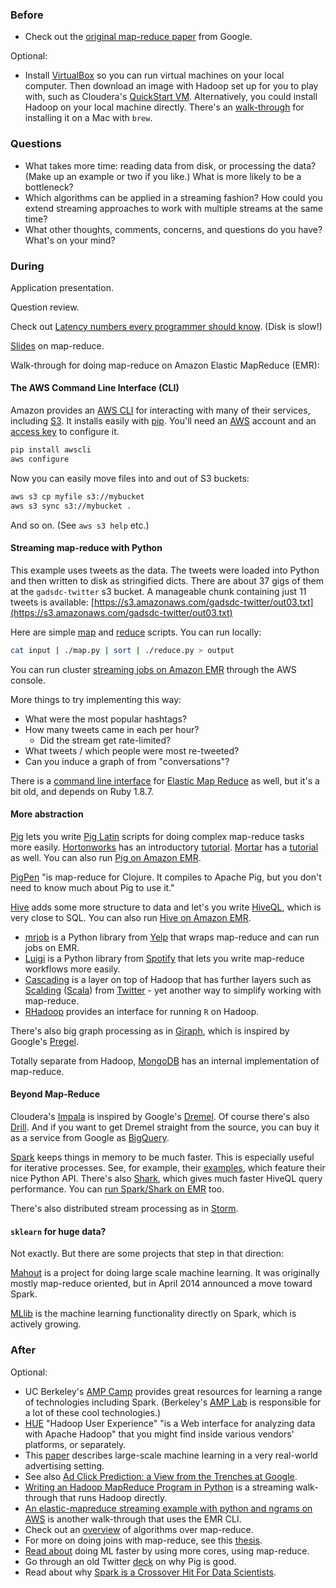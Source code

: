 ### Before

 * Check out the [original map-reduce paper](http://research.google.com/archive/mapreduce.html) from Google.

Optional:

 * Install [VirtualBox](https://www.virtualbox.org/) so you can run virtual machines on your local computer. Then download an image with Hadoop set up for you to play with, such as Cloudera's [QuickStart VM](http://www.cloudera.com/content/support/en/downloads/download-components/download-products.html?productID=F6mO278Rvo). Alternatively, you could install Hadoop on your local machine directly. There's an [walk-through](http://blog.tundramonkey.com/2013/02/24/setting-up-hadoop-on-osx-mountain-lion) for installing it on a Mac with `brew`.


### Questions

 * What takes more time: reading data from disk, or processing the data? (Make up an example or two if you like.) What is more likely to be a bottleneck?
 * Which algorithms can be applied in a streaming fashion? How could you extend streaming approaches to work with multiple streams at the same time?
 * What other thoughts, comments, concerns, and questions do you have? What's on your mind?


### During

Application presentation.

Question review.

Check out [Latency numbers every programmer should know](https://gist.github.com/hellerbarde/2843375). (Disk is slow!)

[Slides](slides.pdf) on map-reduce.

Walk-through for doing map-reduce on Amazon Elastic MapReduce (EMR):

#### The AWS Command Line Interface (CLI)

Amazon provides an [AWS CLI](https://aws.amazon.com/cli/) for interacting with many of their services, including [S3](http://aws.amazon.com/s3/). It installs easily with [pip](https://pypi.python.org/pypi/pip). You'll need an [AWS](http://aws.amazon.com/) account and an [access key](https://console.aws.amazon.com/iam/home?#security_credential) to configure it.

```bash
pip install awscli
aws configure
```

Now you can easily move files into and out of S3 buckets:

```bash
aws s3 cp myfile s3://mybucket
aws s3 sync s3://mybucket .
```

And so on. (See `aws s3 help` etc.)


#### Streaming map-reduce with Python

This example uses tweets as the data. The tweets were loaded into Python and then written to disk as stringified dicts. There are about 37 gigs of them at the `gadsdc-twitter` s3 bucket. A manageable chunk containing just 11 tweets is available: [https://s3.amazonaws.com/gadsdc-twitter/out03.txt](https://s3.amazonaws.com/gadsdc-twitter/out03.txt)

Here are simple [map](map.py) and [reduce](reduce.py) scripts. You can run locally:

```bash
cat input | ./map.py | sort | ./reduce.py > output
```

You can run cluster [streaming jobs on Amazon EMR](http://docs.aws.amazon.com/ElasticMapReduce/latest/DeveloperGuide/CLI_CreateStreaming.html) through the AWS console.

More things to try implementing this way:

 * What were the most popular hashtags?
 * How many tweets came in each per hour?
     * Did the stream get rate-limited?
 * What tweets / which people were most re-tweeted?
 * Can you induce a graph of from "conversations"?

There is a [command line interface](http://docs.aws.amazon.com/ElasticMapReduce/latest/DeveloperGuide/emr-cli-reference.html) for [Elastic Map Reduce](https://aws.amazon.com/elasticmapreduce/) as well, but it's a bit old, and depends on Ruby 1.8.7.


#### More abstraction

[Pig](http://pig.apache.org/) lets you write [Pig Latin](http://pig.apache.org/docs/r0.7.0/piglatin_ref2.html) scripts for doing complex map-reduce tasks more easily. [Hortonworks](http://hortonworks.com/) has an introductory [tutorial](http://hortonworks.com/hadoop-tutorial/how-to-process-data-with-apache-pig/). [Mortar](http://www.mortardata.com/) has a [tutorial](http://help.mortardata.com/technologies/pig/learn_pig) as well. You can also run [Pig on Amazon EMR](http://docs.aws.amazon.com/ElasticMapReduce/latest/DeveloperGuide/emr-pig-launch.html).

[PigPen](https://github.com/Netflix/PigPen/wiki) "is map-reduce for Clojure. It compiles to Apache Pig, but you don't need to know much about Pig to use it."

[Hive](http://hive.apache.org/) adds some more structure to data and let's you write [HiveQL](https://cwiki.apache.org/confluence/display/Hive/LanguageManual), which is very close to SQL. You can also run [Hive on Amazon EMR](http://docs.aws.amazon.com/ElasticMapReduce/latest/DeveloperGuide/emr-hive.html).

 * [mrjob](https://github.com/Yelp/mrjob) is a Python library from [Yelp](http://www.yelp.com/) that wraps map-reduce and can run jobs on EMR.
 * [Luigi](https://github.com/spotify/luigi) is a Python library from [Spotify](https://www.spotify.com/us/) that lets you write map-reduce workflows more easily.
 * [Cascading](http://www.cascading.org/) is a layer on top of Hadoop that has further layers such as [Scalding](https://github.com/twitter/scalding) ([Scala](http://www.scala-lang.org/)) from [Twitter](https://twitter.com/) - yet another way to simplify working with map-reduce.
 * [RHadoop](https://github.com/RevolutionAnalytics/RHadoop/wiki) provides an interface for running `R` on Hadoop.

There's also big graph processing as in [Giraph](http://giraph.apache.org/), which is inspired by Google's [Pregel](http://dl.acm.org/citation.cfm?id=1807184).

Totally separate from Hadoop, [MongoDB](http://www.mongodb.org/) has an internal implementation of map-reduce.


#### Beyond Map-Reduce

Cloudera's [Impala](http://www.cloudera.com/content/cloudera/en/products-and-services/cdh/impala.html) is inspired by Google's [Dremel](http://research.google.com/pubs/pub36632.html). Of course there's also [Drill](http://incubator.apache.org/drill/). And if you want to get Dremel straight from the source, you can buy it as a service from Google as [BigQuery](https://cloud.google.com/products/bigquery/).

[Spark](http://spark.apache.org/) keeps things in memory to be much faster. This is especially useful for iterative processes. See, for example, their [examples](https://spark.incubator.apache.org/examples.html), which feature their nice Python API. There's also [Shark](http://shark.cs.berkeley.edu/), which gives much faster HiveQL query performance. You can [run Spark/Shark on EMR](https://aws.amazon.com/articles/Elastic-MapReduce/4926593393724923) too.

There's also distributed stream processing as in [Storm](http://storm.incubator.apache.org/).


#### `sklearn` for huge data?

Not exactly. But there are some projects that step in that direction:

[Mahout](http://mahout.apache.org/) is a project for doing large scale machine learning. It was originally mostly map-reduce oriented, but in April 2014 announced a move toward Spark.

[MLlib](http://spark.apache.org/docs/0.9.0/mllib-guide.html) is the machine learning functionality directly on Spark, which is actively growing.


### After

Optional:

 * UC Berkeley's [AMP Camp](http://ampcamp.berkeley.edu/) provides great resources for learning a range of technologies including Spark. (Berkeley's [AMP Lab](https://amplab.cs.berkeley.edu/software/) is responsible for a lot of these cool technologies.)
 * [HUE](http://gethue.com/) "Hadoop User Experience" "is a Web interface for analyzing data with Apache Hadoop" that you might find inside various vendors' platforms, or separately.
 * This [paper](http://arxiv.org/pdf/1402.6076v1.pdf) describes large-scale machine learning in a very real-world advertising setting.
 * See also [Ad Click Prediction: a View from the Trenches at Google](http://static.googleusercontent.com/media/research.google.com/en/us/pubs/archive/41159.pdf).
 * [Writing an Hadoop MapReduce Program in Python](http://www.michael-noll.com/tutorials/writing-an-hadoop-mapreduce-program-in-python/) is a streaming walk-through that runs Hadoop directly.
 * [An elastic-mapreduce streaming example with python and ngrams on AWS](http://dbaumgartel.wordpress.com/2014/04/10/an-elastic-mapreduce-streaming-example-with-python-and-ngrams-on-aws/) is another walk-through that uses the EMR CLI.
 * Check out an [overview](http://highlyscalable.wordpress.com/2012/02/01/mapreduce-patterns/) of algorithms over map-reduce.
 * For more on doing joins with map-reduce, see this [thesis](http://www.inf.ed.ac.uk/publications/thesis/online/IM100859.pdf).
 * [Read about](http://www.cs.stanford.edu/people/ang//papers/nips06-mapreducemulticore.pdf) doing ML faster by using more cores, using map-reduce.
 * Go through an old Twitter [deck](http://www.slideshare.net/kevinweil/hadoop-pig-and-twitter-nosql-east-2009) on why Pig is good.
 * Read about why [Spark is a Crossover Hit For Data Scientists](http://blog.cloudera.com/blog/2014/03/why-apache-spark-is-a-crossover-hit-for-data-scientists/).
